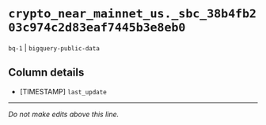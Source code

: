 # `crypto_near_mainnet_us._sbc_38b4fb203c974c2d83eaf7445b3e8eb0`
`bq-1` | `bigquery-public-data`

## Column details
* [TIMESTAMP] `last_update`

-------------------------------------------------------------------------------
*Do not make edits above this line.*
